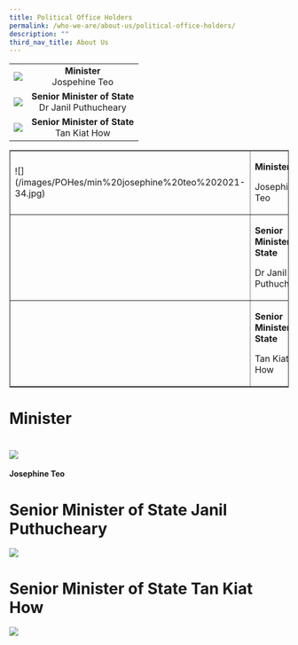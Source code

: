 ```yaml
---
title: Political Office Holders
permalink: /who-we-are/about-us/political-office-holders/
description: ""
third_nav_title: About Us
---
```

|  |  | 
| ------------- |:-------------:|
| ![](/images/POHes/min%20josephine%20teo%202021-34.jpg?cropResize=10,10) | **Minister** <br> Jospehine Teo |
| ![](/images/POHes/sms%20janil%20(formal).jpg) | **Senior Minister of State** <br> Dr Janil Puthucheary |
| ![](/images/POHes/tan%20kiat%20how%20suit%20photo.jpg) | **Senior Minister of State** <br> Tan Kiat How |





<table border="1" style="border-collapse: collapse; width: 100%;">
<tbody>
<tr>
<td style="width: 50%;">![](/images/POHes/min%20josephine%20teo%202021-34.jpg)</td>
<td style="width: 50%;">
<p><strong>Minister</strong></p>
<p>Josephine Teo</p>
</td>
</tr>
<tr>
<td style="width: 50%;">&nbsp;</td>
<td style="width: 50%;">
<p><strong>Senior Minister of State</strong></p>
<p>Dr Janil Puthucheary</p>
</td>
</tr>
<tr>
<td style="width: 50%;">&nbsp;</td>
<td style="width: 50%;">
<p><strong>Senior Minister of State&nbsp;</strong></p>
<p>Tan Kiat How</p>
</td>
</tr>
</tbody>
</table>

# Minister
# ![](/images/POHes/min%20josephine%20teo%202021-34.jpg)
**Josephine Teo**

# Senior Minister of State Janil Puthucheary
![](/images/POHes/sms%20janil%20(formal).jpg)

# Senior Minister of State Tan Kiat How
![](/images/POHes/tan%20kiat%20how%20suit%20photo.jpg)